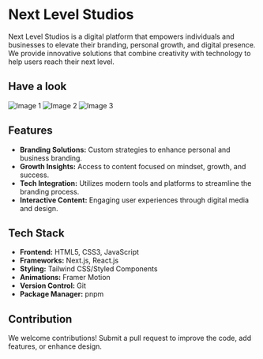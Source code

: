 # Next Level Studios

Next Level Studios is a digital platform that empowers individuals and businesses to elevate their branding, personal growth, and digital presence. We provide innovative solutions that combine creativity with technology to help users reach their next level.

## Have a look

![Image 1](https://github.com/Shiva-Bajpai/next-level-studios/Preview/1.png?raw=true)
![Image 2](https://github.com/Shiva-Bajpai/next-level-studios/Preview/2.png?raw=true)
![Image 3](https://github.com/Shiva-Bajpai/next-level-studios/Preview/3.png?raw=true)



## Features

- **Branding Solutions:** Custom strategies to enhance personal and business branding.
- **Growth Insights:** Access to content focused on mindset, growth, and success.
- **Tech Integration:** Utilizes modern tools and platforms to streamline the branding process.
- **Interactive Content:** Engaging user experiences through digital media and design.
  
## Tech Stack

- **Frontend:** HTML5, CSS3, JavaScript
- **Frameworks:** Next.js, React.js
- **Styling:** Tailwind CSS/Styled Components
- **Animations:** Framer Motion
- **Version Control:** Git
- **Package Manager:** pnpm

## Contribution

We welcome contributions! Submit a pull request to improve the code, add features, or enhance design.
